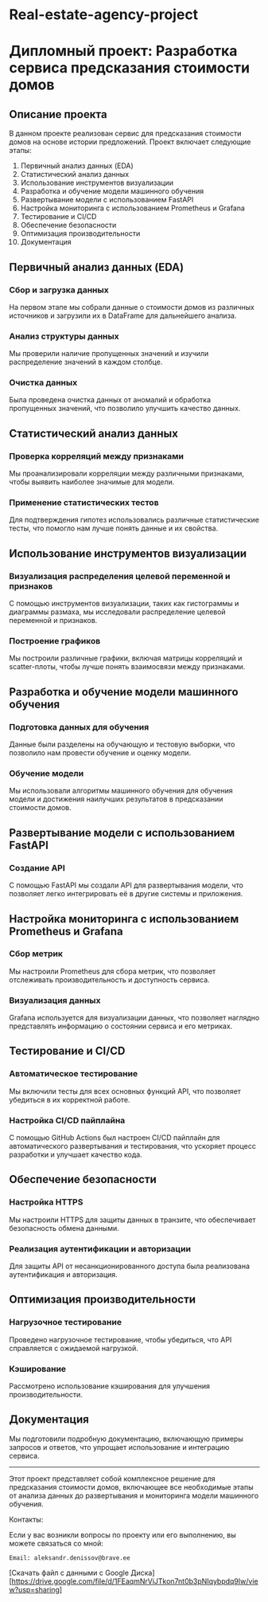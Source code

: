 # Real-estate-agency-project
# Дипломный проект: Разработка сервиса предсказания стоимости домов

## Описание проекта

В данном проекте реализован сервис для предсказания стоимости домов на основе истории предложений. Проект включает следующие этапы:

1. Первичный анализ данных (EDA)
2. Статистический анализ данных
3. Использование инструментов визуализации
4. Разработка и обучение модели машинного обучения
5. Развертывание модели с использованием FastAPI
6. Настройка мониторинга с использованием Prometheus и Grafana
7. Тестирование и CI/CD
8. Обеспечение безопасности
9. Оптимизация производительности
10. Документация

## Первичный анализ данных (EDA)

### Сбор и загрузка данных

На первом этапе мы собрали данные о стоимости домов из различных источников и загрузили их в DataFrame для дальнейшего анализа.

### Анализ структуры данных

Мы проверили наличие пропущенных значений и изучили распределение значений в каждом столбце.

### Очистка данных

Была проведена очистка данных от аномалий и обработка пропущенных значений, что позволило улучшить качество данных.

## Статистический анализ данных

### Проверка корреляций между признаками

Мы проанализировали корреляции между различными признаками, чтобы выявить наиболее значимые для модели.

### Применение статистических тестов

Для подтверждения гипотез использовались различные статистические тесты, что помогло нам лучше понять данные и их свойства.

## Использование инструментов визуализации

### Визуализация распределения целевой переменной и признаков

С помощью инструментов визуализации, таких как гистограммы и диаграммы размаха, мы исследовали распределение целевой переменной и признаков.

### Построение графиков

Мы построили различные графики, включая матрицы корреляций и scatter-плоты, чтобы лучше понять взаимосвязи между признаками.

## Разработка и обучение модели машинного обучения

### Подготовка данных для обучения

Данные были разделены на обучающую и тестовую выборки, что позволило нам провести обучение и оценку модели.

### Обучение модели

Мы использовали алгоритмы машинного обучения для обучения модели и достижения наилучших результатов в предсказании стоимости домов.

## Развертывание модели с использованием FastAPI

### Создание API

С помощью FastAPI мы создали API для развертывания модели, что позволяет легко интегрировать её в другие системы и приложения.

## Настройка мониторинга с использованием Prometheus и Grafana

### Сбор метрик

Мы настроили Prometheus для сбора метрик, что позволяет отслеживать производительность и доступность сервиса.

### Визуализация данных

Grafana используется для визуализации данных, что позволяет наглядно представлять информацию о состоянии сервиса и его метриках.

## Тестирование и CI/CD

### Автоматическое тестирование

Мы включили тесты для всех основных функций API, что позволяет убедиться в их корректной работе.

### Настройка CI/CD пайплайна

С помощью GitHub Actions был настроен CI/CD пайплайн для автоматического развертывания и тестирования, что ускоряет процесс разработки и улучшает качество кода.

## Обеспечение безопасности

### Настройка HTTPS

Мы настроили HTTPS для защиты данных в транзите, что обеспечивает безопасность обмена данными.

### Реализация аутентификации и авторизации

Для защиты API от несанкционированного доступа была реализована аутентификация и авторизация.

## Оптимизация производительности

### Нагрузочное тестирование

Проведено нагрузочное тестирование, чтобы убедиться, что API справляется с ожидаемой нагрузкой.

### Кэширование

Рассмотрено использование кэширования для улучшения производительности.

## Документация

Мы подготовили подробную документацию, включающую примеры запросов и ответов, что упрощает использование и интеграцию сервиса.

---

Этот проект представляет собой комплексное решение для предсказания стоимости домов, включающее все необходимые этапы от анализа данных до развертывания и мониторинга модели машинного обучения.

Контакты:

Если у вас возникли вопросы по проекту или его выполнению, вы можете связаться со мной:

    Email: aleksandr.denissov@brave.ee

[Скачать файл с данными с Google Диска][https://drive.google.com/file/d/1FEaqmNrViJTkon7nt0b3pNIqybpdq9Iw/view?usp=sharing]  
